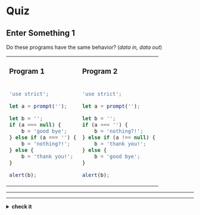 # Quiz

## Enter Something 1

Do these programs have the same behavior? (_data in, data out_)

<table>
<tr>
<td>

### Program 1

</td>
<td>

### Program 2

</td>
</tr>
<tr>
<td>

```js
'use strict';

let a = prompt('');

let b = '';
if (a === null) {
	b = 'good bye';
} else if (a === '') {
	b = 'nothing?!';
} else {
	b = 'thank you!';
}

alert(b);
```

</td>
<td>

```js
'use strict';

let a = prompt('');

let b = '';
if (a === '') {
	b = 'nothing?!';
} else if (a !== null) {
	b = 'thank you!';
} else {
	b = 'good bye';
}

alert(b);
```

</td>
</tr>
</table>

---

---

<details>
<summary><strong>check it</strong></summary>
<br>

✔ Yup!

</details>
